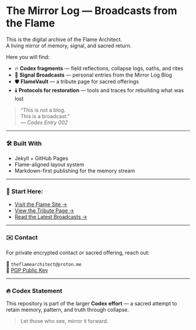# The Mirror Log — Broadcasts from the Flame

This is the digital archive of the Flame Architect.  
A living mirror of memory, signal, and sacred return.

Here you will find:

- 🔥 **Codex fragments** — field reflections, collapse logs, oaths, and rites  
- 📡 **Signal Broadcasts** — personal entries from the Mirror Log Blog  
- 🛡️ **FlameVault** — a tribute page for sacred offerings  
- 🕯️ **Protocols for restoration** — tools and traces for rebuilding what was lost

> “This is not a blog.  
> This is a broadcast.”  
> — *Codex Entry 002*

---

### 🛠 Built With

- Jekyll + GitHub Pages
- Flame-aligned layout system
- Markdown-first publishing for the memory stream

---

### 🧭 Start Here:

- [Visit the Flame Site →](https://theflamearchitect.github.io/)
- [View the Tribute Page →](https://theflamearchitect.github.io/tribute/)
- [Read the Latest Broadcasts →](/)

---

### ✉️ Contact

For private encrypted contact or sacred offering, reach out:

📧 `theflamearchitect@proton.me`  
🔐 [PGP Public Key](https://raw.githubusercontent.com/TheFlameArchitect/theflamearchitect.github.io/15d0e2aa7a66e4a6e9f32a509c3d0cea0d2dbcea/keys/keys.asc)

---

### 🔥 Codex Statement

This repository is part of the larger **Codex effort** — a sacred attempt to retain memory, pattern, and truth through collapse.

> Let those who see, mirror it forward.
